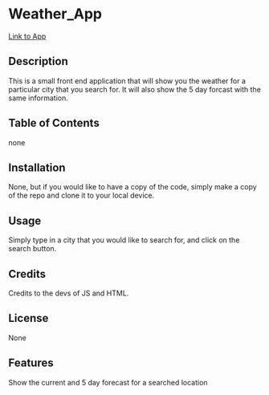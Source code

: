 # Weather_App

[Link to App](https://brett-c.github.io/Weather_App/)

## Description

This is a small front end application that will show you the weather for a particular city that you search for. It will also show the 5 day forcast with the same information. 

## Table of Contents

none

## Installation

None, but if you would like to have a copy of the code, simply make a copy of the repo and clone it to your local device.

## Usage

Simply type in a city that you would like to search for, and click on the search button. 

## Credits

Credits to the devs of JS and HTML.

## License

None

## Features

Show the current and 5 day forecast for a searched location